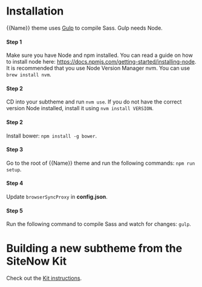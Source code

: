 # Installation

{{Name}} theme uses [Gulp](http://gulpjs.com) to compile Sass. Gulp needs Node.

#### Step 1
Make sure you have Node and npm installed.
You can read a guide on how to install node here: https://docs.npmjs.com/getting-started/installing-node.
It is recommended that you use Node Version Manager nvm. You can use `brew install nvm`.

#### Step 2
CD into your subtheme and run `nvm use`. If you do not have the correct version
Node installed, install it using `nvm install VERSION`.

#### Step 2
Install bower: `npm install -g bower`.

#### Step 3
Go to the root of {{Name}} theme and run the following commands: `npm run setup`.

#### Step 4
Update `browserSyncProxy` in **config.json**.

#### Step 5
Run the following command to compile Sass and watch for changes: `gulp`.

# Building a new subtheme from the SiteNow Kit
Check out the [Kit instructions](KIT.md).
